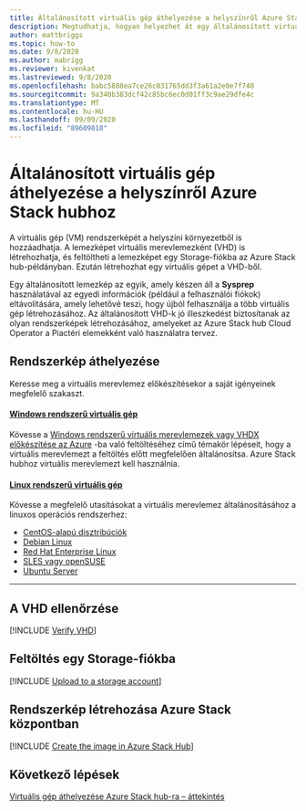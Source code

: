 ```yaml
---
title: Általánosított virtuális gép áthelyezése a helyszínről Azure Stack hubhoz
description: Megtudhatja, hogyan helyezhet át egy általánosított virtuális gépet a helyszínről Azure Stack hubhoz.
author: mattbriggs
ms.topic: how-to
ms.date: 9/8/2020
ms.author: mabrigg
ms.reviewer: kivenkat
ms.lastreviewed: 9/8/2020
ms.openlocfilehash: babc5888ea7ce26c031765dd3f3a61a2e0e7f740
ms.sourcegitcommit: 9a340b383dcf42c85bc6ec0d01ff3c9ae29dfe4c
ms.translationtype: MT
ms.contentlocale: hu-HU
ms.lasthandoff: 09/09/2020
ms.locfileid: "89609818"
---
```

# <a name="move-a-generalized-vm-from-on-premises-to-azure-stack-hub"></a>Általánosított virtuális gép áthelyezése a helyszínről Azure Stack hubhoz

A virtuális gép (VM) rendszerképét a helyszíni környezetből is hozzáadhatja. A lemezképet virtuális merevlemezként (VHD) is létrehozhatja, és feltöltheti a lemezképet egy Storage-fiókba az Azure Stack hub-példányban. Ezután létrehozhat egy virtuális gépet a VHD-ből.

Egy általánosított lemezkép az egyik, amely készen áll a **Sysprep** használatával az egyedi információk (például a felhasználói fiókok) eltávolítására, amely lehetővé teszi, hogy újból felhasználja a több virtuális gép létrehozásához. Az általánosított VHD-k jó illeszkedést biztosítanak az olyan rendszerképek létrehozásához, amelyeket az Azure Stack hub Cloud Operator a Piactéri elemekként való használatra tervez.

## <a name="how-to-move-an-image"></a>Rendszerkép áthelyezése

Keresse meg a virtuális merevlemez előkészítésekor a saját igényeinek megfelelő szakaszt.

#### <a name="windows-vm"></a>[Windows rendszerű virtuális gép](#tab/port-win)

Kövesse a [Windows rendszerű virtuális merevlemezek vagy VHDX előkészítése az Azure](/azure/virtual-machines/windows/prepare-for-upload-vhd-image) -ba való feltöltéséhez című témakör lépéseit, hogy a virtuális merevlemezt a feltöltés előtt megfelelően általánosítsa. Azure Stack hubhoz virtuális merevlemezt kell használnia.

#### <a name="linux-vm"></a>[Linux rendszerű virtuális gép](#tab/port-linux)

Kövesse a megfelelő utasításokat a virtuális merevlemez általánosításához a linuxos operációs rendszerhez:

- [CentOS-alapú disztribúciók](/azure/virtual-machines/linux/create-upload-centos?toc=%2fazure%2fvirtual-machines%2flinux%2ftoc.json)
- [Debian Linux](/azure/virtual-machines/linux/debian-create-upload-vhd?toc=%2fazure%2fvirtual-machines%2flinux%2ftoc.json)
- [Red Hat Enterprise Linux](../operator/azure-stack-redhat-create-upload-vhd.md)
- [SLES vagy openSUSE](/azure/virtual-machines/linux/suse-create-upload-vhd?toc=%2fazure%2fvirtual-machines%2flinux%2ftoc.json)
- [Ubuntu Server](/azure/virtual-machines/linux/create-upload-ubuntu?toc=%2fazure%2fvirtual-machines%2flinux%2ftoc.json)

---

## <a name="verify-your-vhd"></a>A VHD ellenőrzése

[!INCLUDE [Verify VHD](../includes/user-compute-verify-vhd.md)]
## <a name="upload-to-a-storage-account"></a>Feltöltés egy Storage-fiókba

[!INCLUDE [Upload to a storage account](../includes/user-compute-upload-vhd.md)]

## <a name="create-the-image-in-azure-stack-hub"></a>Rendszerkép létrehozása Azure Stack központban

[!INCLUDE [Create the image in Azure Stack Hub](../includes/user-compute-create-image.md)]

## <a name="next-steps"></a>Következő lépések

[Virtuális gép áthelyezése Azure Stack hub-ra – áttekintés](vm-move-overview.md)
